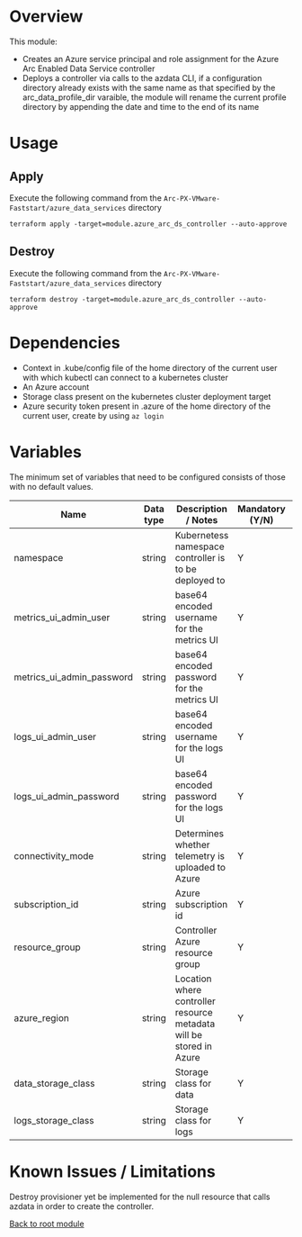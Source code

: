 # Overview

This module:
- Creates an Azure service principal and role assignment for the Azure Arc Enabled Data Service controller
- Deploys a controller via calls to the azdata CLI, if a configuration directory already exists with the same name as that specified by the arc_data_profile_dir 
  varaible, the module will rename the current profile directory by appending the date and time to the end of its name

# Usage

## Apply

Execute the following command from the `Arc-PX-VMware-Faststart/azure_data_services` directory
```
terraform apply -target=module.azure_arc_ds_controller --auto-approve 
```

## Destroy

Execute the following command from the `Arc-PX-VMware-Faststart/azure_data_services` directory
```
terraform destroy -target=module.azure_arc_ds_controller --auto-approve 
```

# Dependencies

- Context in .kube/config file of the home directory of the current user with which kubectl can connect to a kubernetes cluster
- An Azure account 
- Storage class present on the kubernetes cluster deployment target
- Azure security token present in .azure of the home directory of the current user, create by using `az login`

# Variables

The minimum set of variables that need to be configured consists of those with no default values.

| Name                        | Data type | Description / Notes                                                 | Mandatory (Y/N) | Default Value        |      
|-----------------------------|-----------|---------------------------------------------------------------------|-----------------|----------------------|
| namespace                   | string    | Kubernetess namespace controller is to be deployed to               |        Y        | arc                  |
| metrics_ui_admin_user       | string    | base64 encoded username for the metrics UI                          |        Y        | **No default value** |
| metrics_ui_admin_password   | string    | base64 encoded password for the metrics UI                          |        Y        | **No default value** |
| logs_ui_admin_user          | string    | base64 encoded username for the logs UI                             |        Y        | **No default value** |
| logs_ui_admin_password      | string    | base64 encoded password for the logs UI                             |        Y        | **No default value** |
| connectivity_mode           | string    | Determines whether telemetry is uploaded to Azure                   |        Y        | indirect             |
| subscription_id             | string    | Azure subscription id                                               |        Y        | **No default value** |           
| resource_group              | string    | Controller Azure resource group                                     |        Y        | arc-ds-controller    |
| azure_region                | string    | Location where controller resource metadata will be stored in Azure |        Y        | eastus               | 
| data_storage_class          | string    | Storage class for data                                              |        Y        | portworx-sc          | 
| logs_storage_class          | string    | Storage class for logs                                              |        Y        | portworx-sc          |

# Known Issues / Limitations

Destroy provisioner yet be implemented for the null resource that calls azdata in order to create the controller. 

[Back to root module](https://github.com/chrisadkin/arc-px-vmware-faststart/blob/main/README.md)
